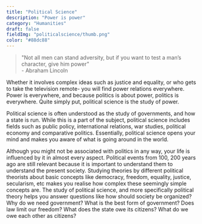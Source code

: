 ```yaml
---
title: "Political Science"
description: "Power is power"
category: "Humanities"
draft: false
fieldImg: "politicalscience/thumb.png"
color: "#88dc88"
---
```


> "Not all men can stand adversity, but if you want to test a man’s character, give him power” 
<br> - Abraham Lincoln

Whether it involves complex ideas such as justice and equality, or who gets to take the television remote- you will find power relations everywhere. Power is everywhere, and because politics is about power, politics is everywhere. Quite simply put, political science is the study of power. 

Political science is often understood as the study of governments, and how a state is run. While this is a part of the subject, political science includes fields such as public policy, international relations, war studies, political economy and comparative politics. Essentially, political science opens your mind and makes you aware of what is going around in the world. 

Although you might not be associated with politics in any way, your life is influenced by it in almost every aspect. Political events from 100, 200 years ago are still relevant because it is important to understand them to understand the present society. Studying theories by different political theorists about basic concepts like democracy, freedom, equality, justice, secularism, etc makes you realise how complex these seemingly simple concepts are. The study of political science, and more specifically political theory helps you answer questions like how should society be organized? Why do we need government? What is the best form of government? Does law limit our freedom? What does the state owe its citizens? What do we owe each other as citizens? 
